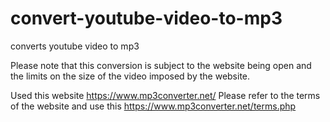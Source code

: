 # convert-youtube-video-to-mp3
converts youtube video to mp3

Please note that this conversion is subject to the website being open and the limits on the size of the video imposed by the website.


Used this website https://www.mp3converter.net/
Please refer to the terms of the website and use this https://www.mp3converter.net/terms.php
